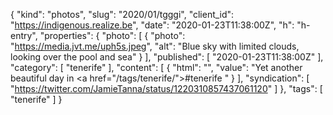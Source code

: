 {
  "kind": "photos",
  "slug": "2020/01/tgggi",
  "client_id": "https://indigenous.realize.be",
  "date": "2020-01-23T11:38:00Z",
  "h": "h-entry",
  "properties": {
    "photo": [
      {
        "photo": "https://media.jvt.me/uph5s.jpeg",
        "alt": "Blue sky with limited clouds, looking over the pool and sea"
      }
    ],
    "published": [
      "2020-01-23T11:38:00Z"
    ],
    "category": [
      "tenerife"
    ],
    "content": [
      {
        "html": "",
        "value": "Yet another beautiful day in <a href=\"/tags/tenerife/\">#tenerife</a> "
      }
    ],
    "syndication": [
      "https://twitter.com/JamieTanna/status/1220310857437061120"
    ]
  },
  "tags": [
    "tenerife"
  ]
}
